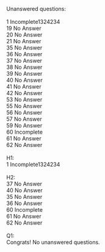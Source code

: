 Unanswered questions:<br /><br />1 Incomplete1324234<br />19 No Answer<br />20 No Answer<br />21 No Answer<br />35 No Answer<br />36 No Answer<br />37 No Answer<br />38 No Answer<br />39 No Answer<br />40 No Answer<br />41 No Answer<br />42 No Answer<br />53 No Answer<br />55 No Answer<br />56 No Answer<br />57 No Answer<br />59 No Answer<br />60 Incomplete<br />61 No Answer<br />62 No Answer<br /><br />H1:<br />1 Incomplete1324234<br /><br />H2:<br />37 No Answer<br />40 No Answer<br />35 No Answer<br />36 No Answer<br />60 Incomplete<br />61 No Answer<br />62 No Answer<br /><br />Q1:<br />Congrats! No unanswered questions.<br /><br />